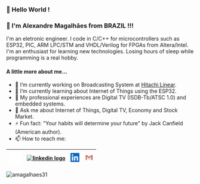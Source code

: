### 👋 Hello World !

### :man: I'm Alexandre Magalhães from BRAZIL !!!
I'm an eletronic engineer. I code in C/C++ for microcontrollers such as ESP32, PIC, ARM LPC/STM and VHDL/Verilog for FPGAs from Altera/Intel. 
I'm an enthusiast for learning new technologies. Losing hours of sleep while programming is a real hobby.

#### A little more about me... 

- 🔭 I’m currently working on Broadcasting System at [Hitachi Linear](https://www.hitachi-linear.com.br/).
- 🌱 I’m currently learning about Internet of Things using the ESP32. 
- 👯 My professional experiences are Digital TV (ISDB-Tb/ATSC 1.0) and embedded systems.
- 💬 Ask me about Internet of Things, Digital TV, Economy and Stock Market.
- ⚡ Fun fact: "Your habits will determine your future" by Jack Canfield (American author).
- 📫 How to reach me: 

| [<img src="https://raw.githubusercontent.com/Delta456/Delta456/master/img/github.png" alt="github logo" width="34">](https://github.com/amagalhaes) |  [<img src="https://www.vectorlogo.zone/logos/wordpress/wordpress-icon.svg" alt="linkedin logo" width="24">](https://dascoisastech.wordpress.com/) | [<img src="https://github.com/Amchuz/Amchuz/blob/master/linkedin.jpeg" alt="linkedin logo" width="24">](https://br.linkedin.com/in/alexandre-magalh%C3%A3es-1919a68b) | [<img src="https://github.com/Amchuz/Amchuz/blob/master/gmail.jpeg" alt="gmail logo" width="24">](mailto:alexandremagalhaes31@gmail.com)
|---|---|---|---|


  
<img src="https://komarev.com/ghpvc/?username=amagalhaes31" alt="amagalhaes31" />

